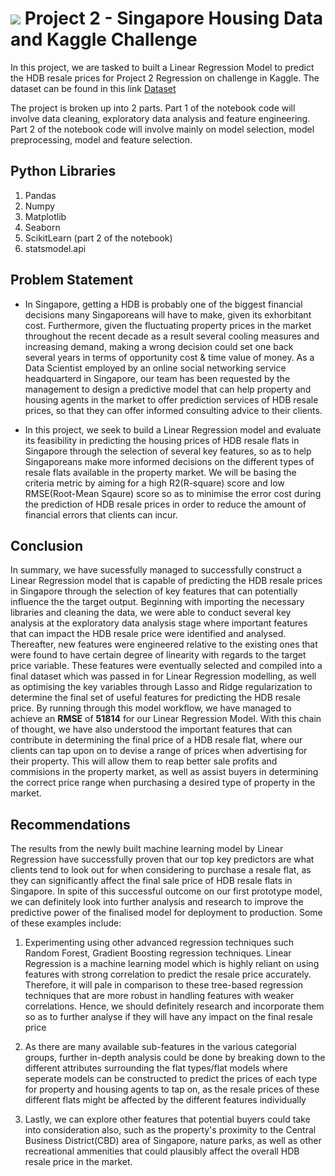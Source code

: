 #  ![](https://ga-dash.s3.amazonaws.com/production/assets/logo-9f88ae6c9c3871690e33280fcf557f33.png) Project 2 - Singapore Housing Data and Kaggle Challenge

In this project, we are tasked to built a Linear Regression Model to predict the HDB resale prices for Project 2 Regression on challenge in Kaggle. The dataset can be found in this link [Dataset](https://www.kaggle.com/competitions/dsi-sg-project-2-regression-challenge-hdb-price/data)

The project is broken up into 2 parts. Part 1 of the notebook code will involve data cleaning, exploratory data analysis and feature engineering. Part 2 of the notebook code will involve mainly on model selection, model preprocessing, model and feature selection.

## Python Libraries

1. Pandas
2. Numpy
3. Matplotlib
4. Seaborn
5. ScikitLearn (part 2 of the notebook)
6. statsmodel.api

## Problem Statement

- In Singapore, getting a HDB is probably one of the biggest financial decisions many Singaporeans will have to make, given its exhorbitant cost. Furthermore, given the fluctuating property prices in the market throughout the recent decade as a result several cooling measures and increasing demand, making a wrong decision could set one back several years in terms of opportunity cost & time value of money. As a Data Scientist employed by an online social networking service headquarterd in Singapore, our team has been requested by the management to design a predictive model that can help property and housing agents in the market to offer prediction services of HDB resale prices, so that they can offer informed consulting advice to their clients.

- In this project, we seek to build a Linear Regression model and evaluate its feasibility in predicting the housing prices of HDB resale flats in Singapore through the selection of several key features, so as to help Singaporeans make more informed decisions on the different types of resale flats available in the property market. We will be basing the criteria metric by aiming for a high R2(R-square) score and low RMSE(Root-Mean Sqaure) score so as to minimise the error cost during the prediction of HDB resale prices in order to reduce the amount of financial errors that clients can incur.

## Conclusion

In summary, we have sucessfully managed to successfully construct a Linear Regression model that is capable of predicting the HDB resale prices in Singapore through the selection of key features that can potentially influence the the target output. Beginning with importing the necessary libraries and cleaning the data, we were able to conduct several key analysis at the exploratory data analysis stage where important features that can impact the HDB resale price were identified and analysed. Thereafter, new features were engineered relative to the existing ones that were found to have certain degree of linearity with regards to the target price variable. These features were eventually selected and compiled into a final dataset which was passed in for Linear Regression modelling, as well as optimising the key variables through Lasso and Ridge regularization to determine the final set of useful features for predicting the HDB resale price. By running through this model workflow, we have managed to achieve an **RMSE** of **51814** for our Linear Regression Model. With this chain of thought, we have also understood the important features that can contribute in determining the final price of a HDB resale flat, where our clients can tap upon on to devise a range of prices when advertising for their property. This will allow them to reap better sale profits and commisions in the property market, as well as assist buyers in determining the correct price range when purchasing a desired type of property in the market.


## Recommendations

The results from the newly built machine learning model by Linear Regression have successfully proven that our top key predictors are what clients tend to look out for when considering to purchase a resale flat, as they can significantly affect the final sale price of HDB resale flats in Singapore. In spite of this successful outcome on our first prototype model, we can definitely look into further analysis and research to improve the predictive power of the finalised model for deployment to production. Some of these examples include:

1. Experimenting using other advanced regression techniques such Random Forest, Gradient Boosting regression techniques. Linear Regression is a machine learning model which is highly reliant on using features with strong correlation to predict the resale price accurately. Therefore, it will pale in comparison to these tree-based regression techniques that are more robust in handling features with weaker correlations. Hence, we should definitely research and incorporate them so as to further analyse if they will have any impact on the final resale price

2. As there are many available sub-features in the various categorial groups, further in-depth analysis could be done by breaking down to the different attributes surrounding the flat types/flat models where seperate models can be constructed to predict the prices of each type for property and housing agents to tap on, as the resale prices of these different flats might be affected by the different features individually

3. Lastly, we can explore other features that potential buyers could take into consideration also, such as the property's proximity to the Central Business District(CBD) area of Singapore, nature parks, as well as other recreational ammenities that could plausibly affect the overall HDB resale price in the market.



